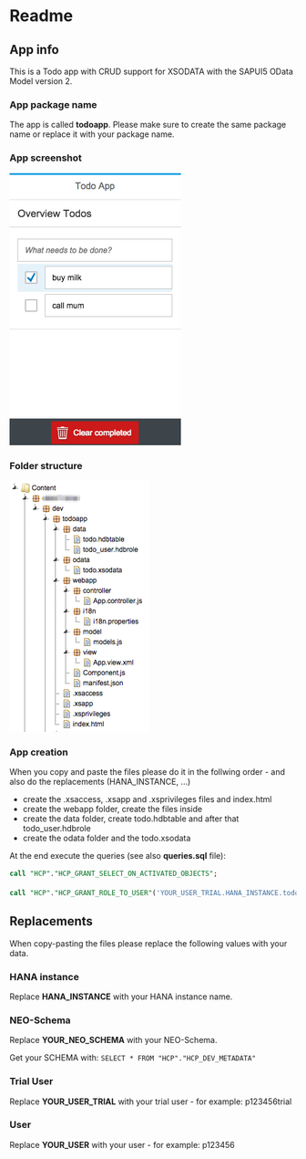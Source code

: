 # Readme

## App info
This is a Todo app with CRUD support for XSODATA with the SAPUI5 OData Model version 2.

### App package name
The app is called **todoapp**. Please make sure to create the same package name or replace it with your package name.

### App screenshot
![Todo App Screenshot](screenshot_todo.png)

### Folder structure
![Todo App Folder Structure](folder_structure_todo.png)

### App creation

When you copy and paste the files please do it in the follwing order - and also do the replacements (HANA_INSTANCE, ...)

* create the .xsaccess, .xsapp and .xsprivileges files and index.html
* create the webapp folder, create the files inside
* create the data folder, create todo.hdbtable and after that todo_user.hdbrole
* create the odata folder and the todo.xsodata

At the end execute the queries (see also **queries.sql** file):

```sql
call "HCP"."HCP_GRANT_SELECT_ON_ACTIVATED_OBJECTS";

call "HCP"."HCP_GRANT_ROLE_TO_USER"('YOUR_USER_TRIAL.HANA_INSTANCE.todoapp.data::todo_user','YOUR_USER');
```

## Replacements
When copy-pasting the files please replace the following values with your data.

### HANA instance
Replace **HANA_INSTANCE** with your HANA instance name.

### NEO-Schema
Replace **YOUR_NEO_SCHEMA** with your NEO-Schema.

Get your SCHEMA with: `SELECT * FROM "HCP"."HCP_DEV_METADATA"`

### Trial User
Replace **YOUR_USER_TRIAL** with your trial user - for example: p123456trial

### User
Replace **YOUR_USER** with your user - for example: p123456